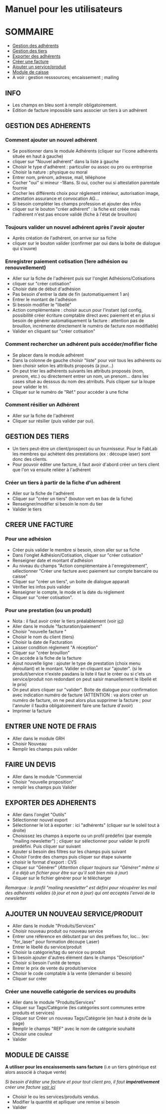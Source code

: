 # Manuel pour les utilisateurs

# SOMMAIRE
+ [Gestion des adhérents](#adherent)
+ [Gestion des tiers](#tiers)
+ [Exporter des adhérents](#export)
+ [Créer une facture](#facture)
+ [Ajouter un service/produit](#serv-prod)
+ [Module de caisse](#caisse)
+ A voir : gestion resssources; encaissement ; mailing

## INFO
+ Les champs en bleu sont à remplir obligatoirement.
+ Edition de facture impossible sans associer un tiers à un adhérent


## <a name="adherent"></a>GESTION DES ADHERENTS

### Comment ajouter un nouvel adhérent
+ Se positionner dans le module Adhérents (cliquer sur l'icone adhérents située en haut à gauche)
+ cliquer sur "Nouvel adhérent" dans la liste à gauche
+ Choisir le type d'adhérent : particulier ou assoc ou pro ou entreprise
+ Choisir la nature : physique ou moral
+ Entrer nom, prénom,  adresse, mail, téléphone
+ Cocher "oui" si mineur -18ans. Si oui, cocher oui si attestation parentale fournie
+ Cocher les différents choix pour réglement intérieur, autorisation image, attestation assurance et convocation AG...
+ Si besoin compléter les champs profession et ajouter des infos
+ cliquer sur le bouton "créer adhérent" : la fiche est créée mais l'adhérent n'est pas encore validé (fiche à l'état de brouillon)

### Toujours valider un nouvel adhérent après l'avoir ajouter
+ Après création  de l'adhérent, on arrive sur sa fiche
+ cliquer sur le bouton valider (confirmer par oui dans la boite de dialogue qui s'ouvre)

### Enregistrer paiement cotisation (1ere adhésion ou renouvellement)
+ Aller sur la fiche de l'adhérent puis sur l'onglet Adhésions/Cotisations
+ cliquer sur "créer cotisation"
+ Choisir date de début d'adhésion
+ Pas besoin d'entrer la date de fin (automatiquement 1 an)
+ Entrer le montant de l'adhésion
+ Si besoin modifier le "libellé"
+ Action complémentaire : choisir aucun pour l'instant  (qd config, possibilité créer écriture comptable direct avec paiement et en plus si besoin de générer automatiquement la facture : attention pas de brouillon, incrémente directement le numéro de facture non modifiable)
+ Valider en cliquant sur "créer cotisation"


### Comment rechercher un adhérent puis accéder/mofifier fiche
+ Se placer dans le module adhérent
+ Dans la colonne de gauche choisir "liste" pour voir tous les adhérents ou bien choisir selon les attributs proposés (à jour...)
+ On peut trier les adhérents suivants les attributs proposés (nom, prenom, etc.) ou directement entrer un nom, un prenom... dans les cases situé au desssus du nom des atrributs. Puis cliquer sur la loupe pour valider le tri.
+ Cliquer sur le numéro de  "Réf." pour accéder à une fiche

### Comment résilier un Adhérent
+ Aller sur la fiche de l'adhérent
+ Cliquer sur résilier (puis valider par oui).


## <a name="tiers"></a>GESTION DES TIERS
+ Un tiers peut-être un client/prospect ou un fournisseur. Pour le FabLab les membres qui achètent des prestations (ex : découpe laser) sont donc des clients.
+ Pour pouvoir éditer une facture, il faut avoir d'abord créer un tiers client que l'on va ensuite reliéer à l'adhérent 

### Créer un tiers à partir de la fiche d'un adhérent
+ Aller sur la fiche de l'adhérent
+ Cliquer sur "créer un tiers" (bouton vert en bas de la fiche)
+ Renseigner/modifier si besoin le nom du tier
+ Valider le tiers

## <a name="facture"></a>CREER UNE FACTURE
### Pour une adhésion
+ Créer puis valider le membre si besoin, sinon aller sur sa fiche
+ Dans l'onglet Adhésion/Cotisation, cliquer sur "créer cotisation"
+ Renseigner date et montant d'adhésion
+ Au niveau du champs "Action complémentaire à l'enregistrement", sélectionner  "Créer une facture avec paiement sur compte bancaire ou caisse"
+ Cliquer sur "créer un tiers", un boite de dialogue apparait
+ Vérifier les infos puis valider
+ Renseigner le compte, le mode et la date du réglement
+ Cliquer sur "créer cotisation".

### Pour une prestation (ou un produit)
+ Nota : il faut avoir créer le tiers préalablement (voir [ici](#tiers))
+ Aller dans le module "facturation/paiement"
+ Choisir "nouvelle facture "
+ Choisir le nom du client (tiers)
+ Choisir la date de Facturation
+ Laisser condition réglement "A réception"
+ Cliquer sur "créer brouillon"
+ On accède à la fiche de la facture
+ Ajout nouvelle ligne : ajouter le type de prestation (choix menu déroullant) et le montant. Valider en cliquant sur "ajouter". (si le produit/service n'existe pasdans la liste il faut le créer ou si c'ets un service/produit non redondant on peut saisir manuellement le libellé et le prix)
+ On peut alors cliquer sur "valider". Boite de dialogue pour confirmation avec indication numéro de facture (ATTENTION : va alors créer un numéro de facture, on ne peut alors plus supprimer la facture ; pour l'annuler il faudra obligatoirement faire une facture d'avoir)
+ Imprimer la facture

## ENTRER UNE NOTE DE FRAIS
+ Aller dans le module GRH
+ Choisir Nouveau
+ Remplir les champs puis valider

## FAIRE UN DEVIS
+ Aller dans le module "Commercial
+ Choisir "nouvelle proposition"
+ remplir les champs puis Valider

## <a name="export"></a>EXPORTER DES ADHERENTS
+ Aller dans l'onglet "Outils"
+ Sélectionner nouvel export
+ Sélectionner le lot à exporter : ici "adhérents" (cliquer sur le soleil tout à droite)
+ Choisissez les champs à exporte ou un profil prédéfini (par exemple "mailing newsletter") ; cliquer sur sélectionner pour valider le profil prédéfini. Puis cliquer sur suivant
+ Ajouter si besoin des filtres sur les champs puis suivant
+ Choisir l'ordre des champs puis cliquer sur étape suivante
+ choisir le format d'export : CVS
+ Cliquer sur "Générer" (*Attention cliquer toujours sur "Générer" même si il a déjà un fichier pour être sur qu'il soit bien mis à jour*)
+ Cliquer sur le fichier générer pour le télécharger

*Remarque : le profil "mailing newsletter" est défini pour récupérer les mail des adhérents valides (à jour et non à jour) qui ont acceptés l'envoi de la newsletter*

## <a name="serv-prod"></a> AJOUTER UN NOUVEAU SERVICE/PRODUIT
+ Aller dans le module "Produits/Services"
+ Choisir nouveau produit ou nouveau service
+ Entrer une référence en débutant par un des préfixes for, loc...  (ex: "for_laser" pour formation découpe Laser)
+ Entrer le libellé du service/produit
+ Choisir la catégorie/tag du service ou produit
+ Si besoin ajouter d'autres élément dans le champs "Description"
+ Choisir si besoin l'unité de temps
+ Entrer le prix de vente du produit/service
+ Choisir le code comptable à la vente (demander si besoin)
+ Cliquer sur créer

### Créer une nouvelle catégorie de services ou produits
+ Aller dans le module "Produits/Services"
+ Cliquer sur Tags/Catégorie (les catégories sont communes entre produits et services)
+ Cliquer sur Créer un nouveau Tags/Catégorie (en haut à droite de la page)
+ Remplir le champs "REF" avec le nom de catégorie souhaité
+ Choisir une couleur
+ Valider

## <a name="caisse"></a> MODULE DE CAISSE
**A utiliser pour les encaissements sans facture** (i.e un tiers générique est alors associé à chaque vente)

*Si besoin d'éditer une facture et pour tout client pro, il faut **impérativement** créer une facture [voir ici](#facture)*

+ Choisir le ou les services/produits vendus. 
+ Modifier la quantité et aplliquer une remise si besoin
+ Valider
